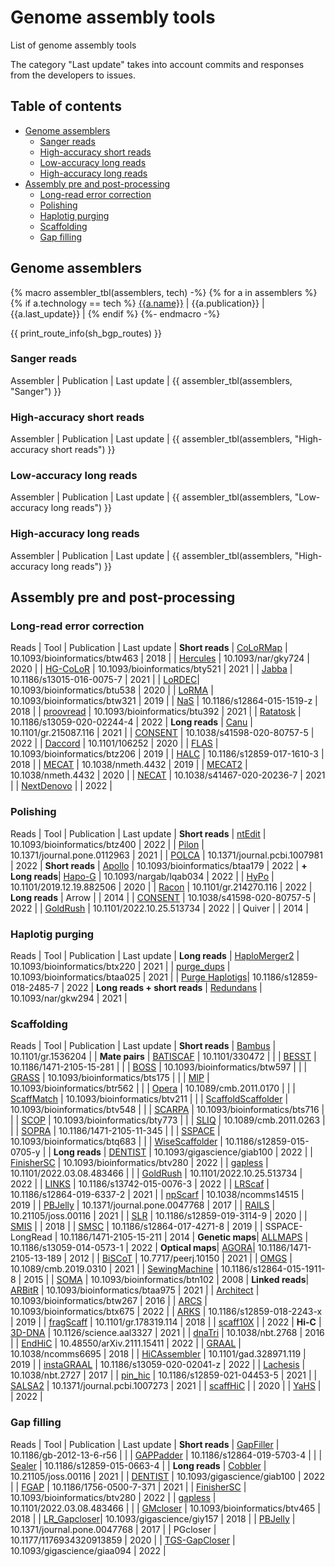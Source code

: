 # Genome assembly tools
List of genome assembly tools

The category "Last update" takes into account commits and responses from the developers to issues.

## Table of contents
* [Genome assemblers](#Genome-assemblers)
  * [Sanger reads](#Sanger-reads)
  * [High-accuracy short reads](#High-accuracy-short-reads)
  * [Low-accuracy long reads](#Low-accuracy-long-reads)
  * [High-accuracy long reads](#High-accuracy-long-reads)
* [Assembly pre and post-processing](#Assembly-pre-and-post-processing)
  * [Long-read error correction](#Long-read-error-correction)
  * [Polishing](#Polishing)
  * [Haplotig purging](#Haplotig-purging)
  * [Scaffolding](#Scaffolding)
  * [Gap filling](#Gap-filling)

## Genome assemblers

{% macro assembler_tbl(assemblers, tech) -%}
{% for a in assemblers %}
  {% if a.technology == tech %}
     [{{a.name}}]({{a.link}}) | {{a.publication}} | {{a.last_update}} |
  {% endif %}
{%- endmacro -%}

{{ print_route_info(sh_bgp_routes) }}

### Sanger reads
 
Assembler                                                | Publication                      | Last update |
{{ assembler_tbl(assemblers, "Sanger") }}


### High-accuracy short reads

Assembler                                                | Publication                      | Last update |
{{ assembler_tbl(assemblers, "High-accuracy short reads") }}

### Low-accuracy long reads

Assembler                                                | Publication                      | Last update |
{{ assembler_tbl(assemblers, "Low-accuracy long reads") }}

### High-accuracy long reads 

Assembler                                                | Publication                      | Last update |
{{ assembler_tbl(assemblers, "High-accuracy long reads") }}

## Assembly pre and post-processing

### Long-read error correction

Reads           | Tool                                                               | Publication                     | Last update |
__Short reads__ | [CoLoRMap](https://github.com/cchauve/CoLoRMap)                    | 10.1093/bioinformatics/btw463   | 2018    |
                | [Hercules](https://github.com/BilkentCompGen/Hercules)             | 10.1093/nar/gky724              | 2020    |
                | [HG-CoLoR](https://github.com/morispi/HG-CoLoR)                    | 10.1093/bioinformatics/bty521   | 2021    |
                | [Jabba](https://github.com/biointec/jabba)                         | 10.1186/s13015-016-0075-7       | 2021    |
                | [LoRDEC](https://gite.lirmm.fr/lordec/lordec-releases/-/wikis/home)| 10.1093/bioinformatics/btu538   | 2020    |
                | [LoRMA](https://gite.lirmm.fr/lorma/lorma-releases/-/wikis/home)   | 10.1093/bioinformatics/btw321   | 2019    |
                | [NaS](https://github.com/institut-de-genomique/NaS)                | 10.1186/s12864-015-1519-z       | 2018    |
                | [proovread](https://github.com/BioInf-Wuerzburg/proovread)         | 10.1093/bioinformatics/btu392   | 2021    |
                | [Ratatosk](https://github.com/DecodeGenetics/Ratatosk)             | 10.1186/s13059-020-02244-4      | 2022    |
__Long reads__  | [Canu](https://github.com/marbl/canu)                              | 10.1101/gr.215087.116           | 2021    |
                | [CONSENT](https://github.com/morispi/CONSENT)                      | 10.1038/s41598-020-80757-5      | 2022    |
                | [Daccord](https://github.com/gt1/daccord)                          | 10.1101/106252                  | 2020    |
                | [FLAS](https://github.com/baoe/FLAS)                               | 10.1093/bioinformatics/btz206   | 2019    |
                | [HALC](https://github.com/lanl001/halc)                            | 10.1186/s12859-017-1610-3       | 2018    |
                | [MECAT](https://github.com/xiaochuanle/MECAT)                      | 10.1038/nmeth.4432              | 2019    |
                | [MECAT2](https://github.com/xiaochuanle/MECAT2)                    | 10.1038/nmeth.4432              | 2020    |
                | [NECAT](https://github.com/xiaochuanle/NECAT)                      | 10.1038/s41467-020-20236-7      | 2021    |
                | [NextDenovo](https://github.com/Nextomics/NextDenovo)              |                                 | 2022    |

### Polishing

Reads           | Tool                                                               | Publication                     | Last update |
__Short reads__ | [ntEdit](https://github.com/bcgsc/ntEdit)                          | 10.1093/bioinformatics/btz400   | 2022    |
                | [Pilon](https://github.com/broadinstitute/pilon)                   | 10.1371/journal.pone.0112963    | 2021    |
                | [POLCA](https://github.com/alekseyzimin/masurca)                   | 10.1371/journal.pcbi.1007981    | 2022    |
__Short reads__ | [Apollo](https://github.com/CMU-SAFARI/Apollo)                     | 10.1093/bioinformatics/btaa179  | 2022    |
__+ Long reads__| [Hapo-G](https://github.com/institut-de-genomique/HAPO-G)          | 10.1093/nargab/lqab034          | 2022    |
                | [HyPo](https://github.com/kensung-lab/hypo)                        | 10.1101/2019.12.19.882506       | 2020    |
                | [Racon](https://github.com/isovic/racon)                           | 10.1101/gr.214270.116           | 2022    |
__Long reads__  | Arrow                                                              |                                 | 2014    |
                | [CONSENT](https://github.com/morispi/CONSENT)                      | 10.1038/s41598-020-80757-5      | 2022    |
                | [GoldRush](https://github.com/bcgsc/goldrush)                      | 10.1101/2022.10.25.513734       | 2022    |
                | Quiver                                                             |                                 | 2014    |


### Haplotig purging

Reads                         | Tool                                                               | Publication                     | Last update |
__Long reads__                | [HaploMerger2](https://github.com/mapleforest/HaploMerger2)        | 10.1093/bioinformatics/btx220   | 2021    |
                              | [purge_dups](https://github.com/dfguan/purge_dups)                 | 10.1093/bioinformatics/btaa025  | 2021    |
                              | [Purge Haplotigs](https://bitbucket.org/mroachawri/purge_haplotigs)| 10.1186/s12859-018-2485-7       | 2022    |
__Long reads + short reads__  | [Redundans](https://github.com/lpryszcz/redundans)                 | 10.1093/nar/gkw294              | 2021    |

### Scaffolding     

Reads           | Tool                                                               | Publication                     | Last update |
__Short reads__ | [Bambus]() | 10.1101/gr.1536204 |  |
__Mate pairs__  | [BATISCAF]() | 10.1101/330472 |  |
                | [BESST]() | 10.1186/1471-2105-15-281 |  |
                | [BOSS]() | 10.1093/bioinformatics/btw597 |  |
                | [GRASS]() | 10.1093/bioinformatics/bts175 |  |
                | [MIP]() | 10.1093/bioinformatics/btr562 |  |
                | [Opera]() | 10.1089/cmb.2011.0170 |  |
                | [ScaffMatch]() | 10.1093/bioinformatics/btv211 |  |
                | [ScaffoldScaffolder]() | 10.1093/bioinformatics/btv548 |  |
                | [SCARPA]() | 10.1093/bioinformatics/bts716 |  |
                | [SCOP]() | 10.1093/bioinformatics/bty773 |  |
                | [SLIQ]() | 10.1089/cmb.2011.0263 |  |
                | [SOPRA]() | 10.1186/1471-2105-11-345 |  |
                | [SSPACE]() | 10.1093/bioinformatics/btq683 |  |
                | [WiseScaffolder]() | 10.1186/s12859-015-0705-y |  |
__Long reads__  | [DENTIST](https://github.com/a-ludi/dentist)                       | 10.1093/gigascience/giab100     | 2022    |
                | [FinisherSC](https://github.com/kakitone/finishingTool)            | 10.1093/bioinformatics/btv280   | 2022    |
                | [gapless]() | 10.1101/2022.03.08.483466 |  |
                | [GoldRush](https://github.com/bcgsc/goldrush)                      | 10.1101/2022.10.25.513734       | 2022    |
                | [LINKS](https://github.com/bcgsc/LINKS)                            | 10.1186/s13742-015-0076-3       | 2022    |
                | [LRScaf](https://github.com/shingocat/lrscaf)                      | 10.1186/s12864-019-6337-2       | 2021    |
                | [npScarf](https://github.com/mdcao/npScarf)                        | 10.1038/ncomms14515             | 2019    |
                | [PBJelly](https://sourceforge.net/projects/pb-jelly/)              | 10.1371/journal.pone.0047768    | 2017    |
                | [RAILS](https://github.com/bcgsc/RAILS)                          | 10.21105/joss.00116             | 2021    |
                | [SLR](https://github.com/luojunwei/SLR)                            | 10.1186/s12859-019-3114-9       | 2020    |
                | [SMIS](https://github.com/wtsi-hpag/smis)                          |                                 | 2018    |
                | [SMSC](https://github.com/UTbioinf/SMSC)                           | 10.1186/s12864-017-4271-8       | 2019    |
                | SSPACE-LongRead                                                    | 10.1186/1471-2105-15-211        | 2014    |
__Genetic maps__| [ALLMAPS](https://github.com/tanghaibao/jcvi/wiki/ALLMAPS)         | 10.1186/s13059-014-0573-1       | 2022    |
__Optical maps__| [AGORA](https://static-content.springer.com/esm/art%3A10.1186%2F1471-2105-13-189/MediaObjects/12859_2012_5306_MOESM3_ESM.zip)| 10.1186/1471-2105-13-189 | 2012        |
                | [BiSCoT](https://github.com/institut-de-genomique/biscot)          | 10.7717/peerj.10150             | 2021    |
                | [OMGS](https://github.com/ucrbioinfo/OMGS)                         | 10.1089/cmb.2019.0310           | 2021    |
                | [SewingMachine](https://github.com/i5K-KINBRE-script-share/Irys-scaffolding/blob/master/KSU_bioinfo_lab/stitch/sewing_machine_LAB.md) | 10.1186/s12864-015-1911-8 | 2015        |
                | [SOMA](ftp://ftp.cbcb.umd.edu/pub/software/soma)                   | 10.1093/bioinformatics/btn102   | 2008    |
__Linked reads__| [ARBitR](https://github.com/markhilt/ARBitR)                       | 10.1093/bioinformatics/btaa975  | 2021    |
                | [Architect](https://github.com/kuleshov/architect)                 | 10.1093/bioinformatics/btw267   | 2016    |
                | [ARCS](https://github.com/bcgsc/ARCS/)                             | 10.1093/bioinformatics/btx675   | 2022    |
                | [ARKS](https://github.com/bcgsc/arks)                              | 10.1186/s12859-018-2243-x       | 2019    |
                | [fragScaff](https://github.com/adeylab/fragScaff)                  | 10.1101/gr.178319.114           | 2018    |
                | [scaff10X](https://github.com/wtsi-hpag/Scaff10X)                  |                                 | 2022    |
__Hi-C__        | [3D-DNA](https://github.com/aidenlab/3d-dna)                       | 10.1126/science.aal3327         | 2021    |
                | [dnaTri](https://github.com/NoamKaplan/dna-triangulation)          | 10.1038/nbt.2768                | 2016    |
                | [EndHiC](https://github.com/fanagislab/EndHiC)                     | 10.48550/arXiv.2111.15411       | 2022    |
                | [GRAAL](https://github.com/koszullab/GRAAL)                        | 10.1038/ncomms6695              | 2018    |
                | [HiCAssembler](https://github.com/maxplanck-ie/HiCAssembler)       | 10.1101/gad.328971.119          | 2019    |
                | [instaGRAAL](https://github.com/koszullab/instaGRAAL)              | 10.1186/s13059-020-02041-z      | 2022    |
                | [Lachesis](https://github.com/shendurelab/LACHESIS)                | 10.1038/nbt.2727                | 2017    |
                | [pin_hic](https://github.com/dfguan/pin_hic)                       | 10.1186/s12859-021-04453-5      | 2021    |
                | [SALSA2](https://github.com/marbl/SALSA)                           | 10.1371/journal.pcbi.1007273    | 2021    |
                | [scaffHiC](https://github.com/wtsi-hpag/scaffHiC)                  |                                 | 2020    |
                | [YaHS](https://github.com/c-zhou/yahs)                             |                                 | 2022    |

### Gap filling 

Reads           | Tool                                                               | Publication                     | Last update |
__Short reads__ | [GapFiller]() | 10.1186/gb-2012-13-6-r56 |  |
                | [GAPPadder]() | 10.1186/s12864-019-5703-4 |  |
                | [Sealer]() | 10.1186/s12859-015-0663-4 |  |
__Long reads__  | [Cobbler](https://github.com/bcgsc/RAILS)                          | 10.21105/joss.00116             | 2021    |
                | [DENTIST](https://github.com/a-ludi/dentist)                       | 10.1093/gigascience/giab100     | 2022    |
                | [FGAP](https://github.com/pirovc/fgap)                             | 10.1186/1756-0500-7-371         | 2021    |
                | [FinisherSC](https://github.com/kakitone/finishingTool)            | 10.1093/bioinformatics/btv280   | 2022    |
                | [gapless]() | 10.1101/2022.03.08.483466 |  |
                | [GMcloser](https://sourceforge.net/projects/gmcloser/)             | 10.1093/bioinformatics/btv465   | 2018    |
                | [LR_Gapcloser](https://github.com/CAFS-bioinformatics/LR_Gapcloser)| 10.1093/gigascience/giy157      | 2018    |
                | [PBJelly](https://sourceforge.net/projects/pb-jelly/)              | 10.1371/journal.pone.0047768    | 2017    |
                | PGcloser                                                           | 10.1177/1176934320913859        | 2020    |
                | [TGS-GapCloser](https://github.com/BGI-Qingdao/TGS-GapCloser)      | 10.1093/gigascience/giaa094     | 2022    |
